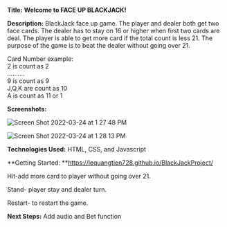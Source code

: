 **Title:** **Welcome to FACE UP BLACKJACK!**

**Description:**
BlackJack face up game. The player and dealer both get two face cards. The dealer has to stay on 16 or higher when first two cards are deal. The player is able to get more card if the total count is less 21. The purpose of the game is to beat the dealer without going over 21. 

Card Number example:<br>
2 is count as 2<br>
..........<br>
9 is count as 9<br>
J,Q,K are count as 10<br>
A is count as 11 or 1<br>

**Screenshots:**

![Screen Shot 2022-03-24 at 1 27 48 PM](https://user-images.githubusercontent.com/100500958/159975507-5e54cd77-99c5-4d57-a347-2a0e68c1baa3.png)

![Screen Shot 2022-03-24 at 1 28 13 PM](https://user-images.githubusercontent.com/100500958/159975574-bf231d22-6bcf-4578-926e-046361faa3c6.png)




**Technologies Used:** HTML, CSS, and Javascript

**Getting Started: **https://lequangtien728.github.io/BlackJackProject/

Hit-add more card to player without going over 21.

Stand- player stay and dealer turn.

Restart- to restart the game.

**Next Steps:** Add audio and Bet function



